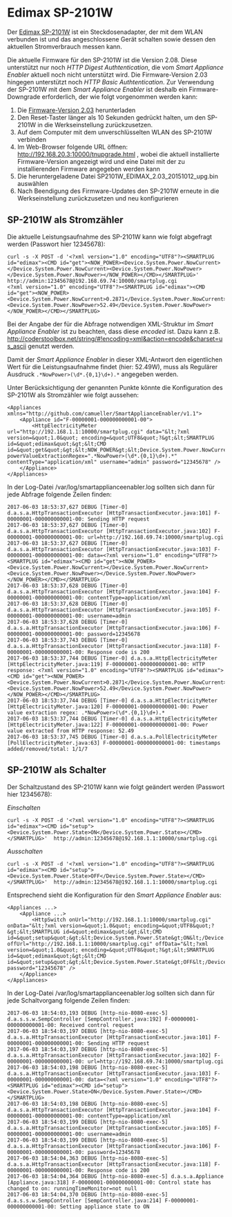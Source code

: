 # Edimax SP-2101W

Der [Edimax SP-2101W](http://www.edimax-de.eu/edimax/merchandise/merchandise_detail/data/edimax/de/home_automation_smart_plug/sp-2101w) ist ein Steckdosenadapter, der mit dem WLAN verbunden ist und das angeschlossene Gerät schalten sowie dessen den aktuellen Stromverbrauch messen kann.

Die aktuelle Firmware für den SP-2101W ist die Version 2.08. Diese unterstützt nur noch _HTTP Digest Authtentication_, die vom *Smart Appliance Enabler* aktuell noch nicht unterstützt wird. Die Firmware-Version 2.03 hingegen unterstützt noch _HTTP Basic Authtentication_. Zur Verwendung der SP-2101W mit dem *Smart Appliance Enabler* ist deshalb ein Firmware-Downgrade erforderlich, der wie folgt vorgenommen werden kann:

1. Die [Firmware-Version 2.03](https://www.dropbox.com/s/zgqvl3ipryss34f/SP2101W_EDIMAX_2.03_20151012_upg.bin?dl=0) herunterladen
1. Den Reset-Taster länger als 10 Sekunden gedrückt halten, um den SP-2101W in die Werkseinstellung zurückzusetzen.
1. Auf dem Computer mit dem unverschlüsselten WLAN des SP-2101W verbinden
1. Im Web-Browser folgende URL öffnen: http://192.168.20.3:10000/tnupgrade.html , wobei die aktuell installierte Firmware-Version angezeigt wird und eine Datei mit der zu installierenden Firmware angegeben werden kann
1. Die heruntergeladene Datei SP2101W_EDIMAX_2.03_20151012_upg.bin auswählen
1. Nach Beendigung des Firmware-Updates den SP-2101W erneute in die Werkseinstellung zurückzusetzen und neu konfigurieren

## SP-2101W als Stromzähler
Die aktuelle Leistungsaufnahme des SP-2101W kann wie folgt abgefragt werden (Passwort hier 12345678):
```
curl -s -X POST -d '<?xml version="1.0" encoding="UTF8"?><SMARTPLUG id="edimax"><CMD id="get"><NOW_POWER><Device.System.Power.NowCurrent></Device.System.Power.NowCurrent><Device.System.Power.NowPower></Device.System.Power.NowPower></NOW_POWER></CMD></SMARTPLUG>' http://admin:12345678@192.168.69.74:10000/smartplug.cgi
<?xml version="1.0" encoding="UTF8"?><SMARTPLUG id="edimax"><CMD id="get"><NOW_POWER><Device.System.Power.NowCurrent>0.2871</Device.System.Power.NowCurrent><Device.System.Power.NowPower>52.49</Device.System.Power.NowPower></NOW_POWER></CMD></SMARTPLUG>
```
Bei der Angabe der für die Abfrage notwendigen XML-Struktur im *Smart Appliance Enabler* ist zu beachten, dass diese _encoded_ ist. Dazu kann z.B. http://coderstoolbox.net/string/#!encoding=xml&action=encode&charset=us_ascii genutzt werden.

Damit der *Smart Appliance Enabler* in dieser XML-Antwort den eigentlichen Wert für die Leistungsaufnahme findet (hier: 52.49W), muss als Regulärer Ausdruck ```.*NowPower>(\d*.{0,1}\d+).*``` angegeben werden.

Unter Berücksichtigung der genannten Punkte könnte die Konfiguration des SP-2101W als Stromzähler wie folgt aussehen:
```
<Appliances xmlns="http://github.com/camueller/SmartApplianceEnabler/v1.1">
    <Appliance id="F-00000001-000000000001-00">
        <HttpElectricityMeter url="http://192.168.1.1:10000/smartplug.cgi" data="&lt;?xml version=&quot;1.0&quot; encoding=&quot;UTF8&quot;?&gt;&lt;SMARTPLUG id=&quot;edimax&quot;&gt;&lt;CMD id=&quot;get&quot;&gt;&lt;NOW_POWER&gt;&lt;Device.System.Power.NowCurrent&gt;&lt;/Device.System.Power.NowCurrent&gt;&lt;Device.System.Power.NowPower&gt;&lt;/Device.System.Power.NowPower&gt;&lt;/NOW_POWER&gt;&lt;/CMD&gt;&lt;/SMARTPLUG&gt;" powerValueExtractionRegex=".*NowPower>(\d*.{0,1}\d+).*" contentType="application/xml" username="admin" password="12345678" />
    </Appliance>
</Appliances>
```
In der Log-Datei /var/log/smartapplianceenabler.log sollten sich dann für jede Abfrage folgende Zeilen finden:
```
2017-06-03 18:53:37,627 DEBUG [Timer-0] d.a.s.a.HttpTransactionExecutor [HttpTransactionExecutor.java:101] F-00000001-000000000001-00: Sending HTTP request
2017-06-03 18:53:37,627 DEBUG [Timer-0] d.a.s.a.HttpTransactionExecutor [HttpTransactionExecutor.java:102] F-00000001-000000000001-00: url=http://192.168.69.74:10000/smartplug.cgi
2017-06-03 18:53:37,627 DEBUG [Timer-0] d.a.s.a.HttpTransactionExecutor [HttpTransactionExecutor.java:103] F-00000001-000000000001-00: data=<?xml version="1.0" encoding="UTF8"?><SMARTPLUG id="edimax"><CMD id="get"><NOW_POWER><Device.System.Power.NowCurrent></Device.System.Power.NowCurrent><Device.System.Power.NowPower></Device.System.Power.NowPower></NOW_POWER></CMD></SMARTPLUG>
2017-06-03 18:53:37,628 DEBUG [Timer-0] d.a.s.a.HttpTransactionExecutor [HttpTransactionExecutor.java:104] F-00000001-000000000001-00: contentType=application/xml
2017-06-03 18:53:37,628 DEBUG [Timer-0] d.a.s.a.HttpTransactionExecutor [HttpTransactionExecutor.java:105] F-00000001-000000000001-00: username=admin
2017-06-03 18:53:37,628 DEBUG [Timer-0] d.a.s.a.HttpTransactionExecutor [HttpTransactionExecutor.java:106] F-00000001-000000000001-00: password=12345678
2017-06-03 18:53:37,743 DEBUG [Timer-0] d.a.s.a.HttpTransactionExecutor [HttpTransactionExecutor.java:118] F-00000001-000000000001-00: Response code is 200
2017-06-03 18:53:37,744 DEBUG [Timer-0] d.a.s.a.HttpElectricityMeter [HttpElectricityMeter.java:119] F-00000001-000000000001-00: HTTP response: <?xml version="1.0" encoding="UTF8"?><SMARTPLUG id="edimax"><CMD id="get"><NOW_POWER><Device.System.Power.NowCurrent>0.2871</Device.System.Power.NowCurrent><Device.System.Power.NowPower>52.49</Device.System.Power.NowPower></NOW_POWER></CMD></SMARTPLUG>
2017-06-03 18:53:37,744 DEBUG [Timer-0] d.a.s.a.HttpElectricityMeter [HttpElectricityMeter.java:120] F-00000001-000000000001-00: Power value extraction regex: .*NowPower>(\d*.{0,1}\d+).*
2017-06-03 18:53:37,744 DEBUG [Timer-0] d.a.s.a.HttpElectricityMeter [HttpElectricityMeter.java:122] F-00000001-000000000001-00: Power value extracted from HTTP response: 52.49
2017-06-03 18:53:37,745 DEBUG [Timer-0] d.a.s.a.PollElectricityMeter [PollElectricityMeter.java:63] F-00000001-000000000001-00: timestamps added/removed/total: 1/1/7
```

## SP-2101W als Schalter
Der Schaltzustand des SP-2101W kann wie folgt geändert werden (Passwort hier 12345678):

_Einschalten_
```
curl -s -X POST -d '<?xml version="1.0" encoding="UTF8"?><SMARTPLUG id="edimax"><CMD id="setup"><Device.System.Power.State>ON</Device.System.Power.State></CMD></SMARTPLUG>'  http://admin:12345678@192.168.1.1:10000/smartplug.cgi
```

_Ausschalten_
```
curl -s -X POST -d '<?xml version="1.0" encoding="UTF8"?><SMARTPLUG id="edimax"><CMD id="setup"><Device.System.Power.State>OFF</Device.System.Power.State></CMD></SMARTPLUG>'  http://admin:12345678@192.168.1.1:10000/smartplug.cgi
```

Entsprechend sieht die Konfiguration für den *Smart Appliance Enabler* aus:
```
<Appliances ...>
    <Appliance ...>
        <HttpSwitch onUrl="http://192.168.1.1:10000/smartplug.cgi" onData="&lt;?xml version=&quot;1.0&quot; encoding=&quot;UTF8&quot;?&gt;&lt;SMARTPLUG id=&quot;edimax&quot;&gt;&lt;CMD id=&quot;setup&quot;&gt;&lt;Device.System.Power.State&gt;ON&lt;/Device.System.Power.State&gt;&lt;/CMD&gt;&lt;/SMARTPLUG&gt;" offUrl="http://192.168.1.1:10000/smartplug.cgi" offData="&lt;?xml version=&quot;1.0&quot; encoding=&quot;UTF8&quot;?&gt;&lt;SMARTPLUG id=&quot;edimax&quot;&gt;&lt;CMD id=&quot;setup&quot;&gt;&lt;Device.System.Power.State&gt;OFF&lt;/Device.System.Power.State&gt;&lt;/CMD&gt;&lt;/SMARTPLUG&gt;"username="admin" password="12345678" />
    </Appliance>
</Appliances>
```
In der Log-Datei /var/log/smartapplianceenabler.log sollten sich dann für jede Schaltvorgang folgende Zeilen finden:
```
2017-06-03 18:54:03,193 DEBUG [http-nio-8080-exec-5] d.a.s.s.w.SempController [SempController.java:192] F-00000001-000000000001-00: Received control request
2017-06-03 18:54:03,197 DEBUG [http-nio-8080-exec-5] d.a.s.a.HttpTransactionExecutor [HttpTransactionExecutor.java:101] F-00000001-000000000001-00: Sending HTTP request
2017-06-03 18:54:03,197 DEBUG [http-nio-8080-exec-5] d.a.s.a.HttpTransactionExecutor [HttpTransactionExecutor.java:102] F-00000001-000000000001-00: url=http://192.168.69.74:10000/smartplug.cgi
2017-06-03 18:54:03,198 DEBUG [http-nio-8080-exec-5] d.a.s.a.HttpTransactionExecutor [HttpTransactionExecutor.java:103] F-00000001-000000000001-00: data=<?xml version="1.0" encoding="UTF8"?><SMARTPLUG id="edimax"><CMD id="setup"><Device.System.Power.State>ON</Device.System.Power.State></CMD></SMARTPLUG>
2017-06-03 18:54:03,198 DEBUG [http-nio-8080-exec-5] d.a.s.a.HttpTransactionExecutor [HttpTransactionExecutor.java:104] F-00000001-000000000001-00: contentType=application/xml
2017-06-03 18:54:03,199 DEBUG [http-nio-8080-exec-5] d.a.s.a.HttpTransactionExecutor [HttpTransactionExecutor.java:105] F-00000001-000000000001-00: username=admin
2017-06-03 18:54:03,199 DEBUG [http-nio-8080-exec-5] d.a.s.a.HttpTransactionExecutor [HttpTransactionExecutor.java:106] F-00000001-000000000001-00: password=12345678
2017-06-03 18:54:04,363 DEBUG [http-nio-8080-exec-5] d.a.s.a.HttpTransactionExecutor [HttpTransactionExecutor.java:118] F-00000001-000000000001-00: Response code is 200
2017-06-03 18:54:04,364 DEBUG [http-nio-8080-exec-5] d.a.s.a.Appliance [Appliance.java:318] F-00000001-000000000001-00: Control state has changed to on: runningTimeMonitor=not null
2017-06-03 18:54:04,370 DEBUG [http-nio-8080-exec-5] d.a.s.s.w.SempController [SempController.java:214] F-00000001-000000000001-00: Setting appliance state to ON

```
